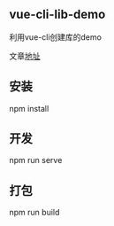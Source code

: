 ## vue-cli-lib-demo
利用vue-cli创建库的demo

文章[地址](https://juejin.im/post/5ec3c23a6fb9a047de53b351)

## 安装

npm install

## 开发

npm run serve

## 打包

npm run build